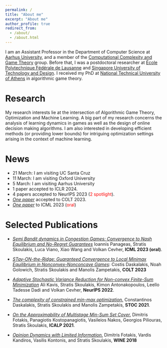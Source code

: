 ```yaml
---
permalink: /
title: "About me"
excerpt: "About me"
author_profile: true
redirect_from:
  - /about/
  - /about.html
---
```



I am an Assistant Professor in the Department of Computer Science at [Aarhus University](https://international.au.dk/), and a member of the [Computational Complexity and Game Theory](https://cs.au.dk/research/computational-complexity-and-game-theory/) group. Before that, I was a postdoctoral researcher at [École Polytechnique Fédérale de Lausanne](https://www.epfl.ch/en/) and [Singapore University of Technology and Design](https://www.sutd.edu.sg/). I received my PhD at [National Technical University of Athens](https://ntua.gr/en/) in algorithmic game theory. 


Research
======
My research interests lie at the intersection of Algorithmic Game Theory, Optimization and Machine Learning. A big part of my research concerns the analysis of learning dynamics in games as well as the design of online decision making algorithms. I am also interested in developing efficient methods (or providing lower bounds) for intriguing optimization settings arising in the context of machine learning.

News
======
* 21 March: I am visiting UC Santa Cruz  
* 11 March: I am visiting Oxford University  
* 5 March: I am visiting Aarhus University  
* 1 paper accepted to ICLR 2024.
* 4 papers accepted to NeurIPS 2023 (<span style="color:red">2 spotlight</span>).
* [<em>One paper</em>](https://sskoul.github.io/files/STONR.pdf) accepted to COLT 2023.
* [<em>One paper</em>](https://sskoul.github.io/files/congestion.pdf) to ICML 2023 (<span style="color:red">oral</span>)


Selected Publications
======
* [<em>Semi Bandit dynamics in Congestion Games: Convergence to Nash Equilibrium and No-Regret Guarantees</em>](https://sskoul.github.io/files/congestion.pdf) Ioannis Panageas, Stratis Skoulakis, Luca Viano, Xiao Wang and Volkan Cevher, **ICML 2023 (oral)**.

* [<em>STay-ON-the-Ridge: Guaranteed Convergence to Local Minimax Equilibrium in Nonconvex-Nonconcave Games</em>](https://sskoul.github.io/files/STONR.pdf): Costis Daskalakis, Noah Golowich, Stratis Skoulakis and Manolis Zampetakis, **COLT 2023**


* [<em>Adaptive Stochastic Variance Reduction for Non-convex Finite-Sum Minimization</em>](https://sskoul.github.io/files/Adaspider.pdf) Ali Kavis, Stratis Skoulakis, Kimon Antonakopoulos, Leello Tadesse Dadi and Volkan Cevher, **NeurIPS 2022**.


* [<em>The complexity of constrained min-max optimization.</em>](https://sskoul.github.io/files/local_min_max.pdf) Constantinos Daskalakis, Stratis Skoulakis and Manolis Zampetakis, **STOC 2021**.

* [<em>On the Approximability of Multistage Min-Sum Set Cover.</em>](https://sskoul.github.io/files/MultiStage_Min_Sum.pdf) Dimitris Fotakis, Panagiotis Kostopanagiotis, Vasileios Nakos, Georgios Piliouras, Stratis Skoulakis, **ICALP 2021**.

* [<em>Opinion Dynamics with Limited Information.</em>](https://sskoul.github.io/files/opinion_dynamics_with_limited_information.pdf) Dimitris Fotakis, Vardis Kandiros, Vasilis Kontonis, and Stratis Skoulakis, **WINE 2018**
